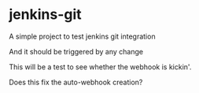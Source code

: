 # jenkins-git

A simple project to test jenkins git integration

And it should be triggered by any change

This will be a test to see whether the webhook is kickin'.

Does this fix the auto-webhook creation?
